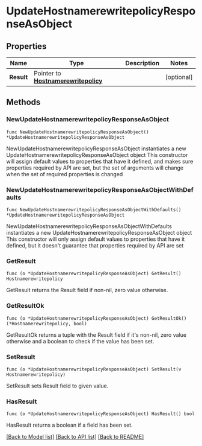 # UpdateHostnamerewritepolicyResponseAsObject

## Properties

Name | Type | Description | Notes
------------ | ------------- | ------------- | -------------
**Result** | Pointer to [**Hostnamerewritepolicy**](Hostnamerewritepolicy.md) |  | [optional] 

## Methods

### NewUpdateHostnamerewritepolicyResponseAsObject

`func NewUpdateHostnamerewritepolicyResponseAsObject() *UpdateHostnamerewritepolicyResponseAsObject`

NewUpdateHostnamerewritepolicyResponseAsObject instantiates a new UpdateHostnamerewritepolicyResponseAsObject object
This constructor will assign default values to properties that have it defined,
and makes sure properties required by API are set, but the set of arguments
will change when the set of required properties is changed

### NewUpdateHostnamerewritepolicyResponseAsObjectWithDefaults

`func NewUpdateHostnamerewritepolicyResponseAsObjectWithDefaults() *UpdateHostnamerewritepolicyResponseAsObject`

NewUpdateHostnamerewritepolicyResponseAsObjectWithDefaults instantiates a new UpdateHostnamerewritepolicyResponseAsObject object
This constructor will only assign default values to properties that have it defined,
but it doesn't guarantee that properties required by API are set

### GetResult

`func (o *UpdateHostnamerewritepolicyResponseAsObject) GetResult() Hostnamerewritepolicy`

GetResult returns the Result field if non-nil, zero value otherwise.

### GetResultOk

`func (o *UpdateHostnamerewritepolicyResponseAsObject) GetResultOk() (*Hostnamerewritepolicy, bool)`

GetResultOk returns a tuple with the Result field if it's non-nil, zero value otherwise
and a boolean to check if the value has been set.

### SetResult

`func (o *UpdateHostnamerewritepolicyResponseAsObject) SetResult(v Hostnamerewritepolicy)`

SetResult sets Result field to given value.

### HasResult

`func (o *UpdateHostnamerewritepolicyResponseAsObject) HasResult() bool`

HasResult returns a boolean if a field has been set.


[[Back to Model list]](../README.md#documentation-for-models) [[Back to API list]](../README.md#documentation-for-api-endpoints) [[Back to README]](../README.md)


